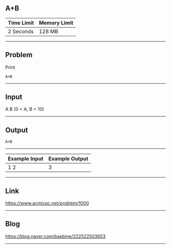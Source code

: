 ## **A+B**

| Time Limit | Memory Limit |
| --- | --- |
| 2 Seconds | 128 MB |

___

## Problem
Print
```
A+B
```

___

## Input
A B (0 < A, B < 10)

___

## Output
```
A+B
```

___

| Example Input | Example Output |
| --- | --- |
| 1 2 | 3 |

___

## Link
https://www.acmicpc.net/problem/1000

___

## Blog
https://blog.naver.com/baebine/222522503653

___
